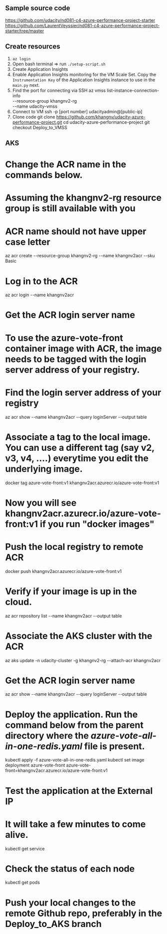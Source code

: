 ## Sample source code

https://github.com/udacity/nd081-c4-azure-performance-project-starter
https://github.com/LaurentVeyssier/nd081-c4-azure-performance-project-starter/tree/master

## Create resources

1. `az login`
2. Open bash terminal => run `./setup-script.sh`
3. Create Application Insights
4. Enable Application Insights monitoring for the VM Scale Set.
   Copy the `Instrumentation Key` of the Application Insights instance to use in the `main.py` next.
5. Find the port for connecting via SSH
   az vmss list-instance-connection-info \
    --resource-group khangnv2-rg \
    --name udacity-vmss
6. Connect to VM
   ssh -p [port number] udacityadmin@[public-ip]
7. Clone code
   git clone https://github.com/khangnv/udacity-azure-performance-project.git
   cd udacity-azure-performance-project
   git checkout Deploy_to_VMSS

## AKS

# Change the ACR name in the commands below.

# Assuming the khangnv2-rg resource group is still available with you

# ACR name should not have upper case letter

az acr create --resource-group khangnv2-rg --name khangnv2acr --sku Basic

# Log in to the ACR

az acr login --name khangnv2acr

# Get the ACR login server name

# To use the azure-vote-front container image with ACR, the image needs to be tagged with the login server address of your registry.

# Find the login server address of your registry

az acr show --name khangnv2acr --query loginServer --output table

# Associate a tag to the local image. You can use a different tag (say v2, v3, v4, ....) everytime you edit the underlying image.

docker tag azure-vote-front:v1 khangnv2acr.azurecr.io/azure-vote-front:v1

# Now you will see khangnv2acr.azurecr.io/azure-vote-front:v1 if you run "docker images"

# Push the local registry to remote ACR

docker push khangnv2acr.azurecr.io/azure-vote-front:v1

# Verify if your image is up in the cloud.

az acr repository list --name khangnv2acr --output table

# Associate the AKS cluster with the ACR

az aks update -n udacity-cluster -g khangnv2-rg --attach-acr khangnv2acr

# Get the ACR login server name

az acr show --name khangnv2acr --query loginServer --output table

# Deploy the application. Run the command below from the parent directory where the _azure-vote-all-in-one-redis.yaml_ file is present.

kubectl apply -f azure-vote-all-in-one-redis.yaml
kubectl set image deployment azure-vote-front azure-vote-front=khangnv2acr.azurecr.io/azure-vote-front:v1

# Test the application at the External IP

# It will take a few minutes to come alive.

kubectl get service

# Check the status of each node

kubectl get pods

# Push your local changes to the remote Github repo, preferably in the Deploy_to_AKS branch
